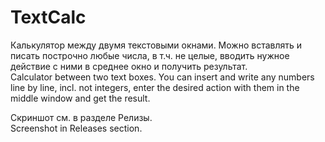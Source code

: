 # TextCalc
Калькулятор между двумя текстовыми окнами. Можно вставлять и писать построчно любые числа, в т.ч. не целые, вводить нужное действие с ними в среднее окно и получить результат.\
Calculator between two text boxes. You can insert and write any numbers line by line, incl. not integers, enter the desired action with them in the middle window and get the result.

Скриншот см. в разделе Релизы.\
Screenshot in Releases section.
